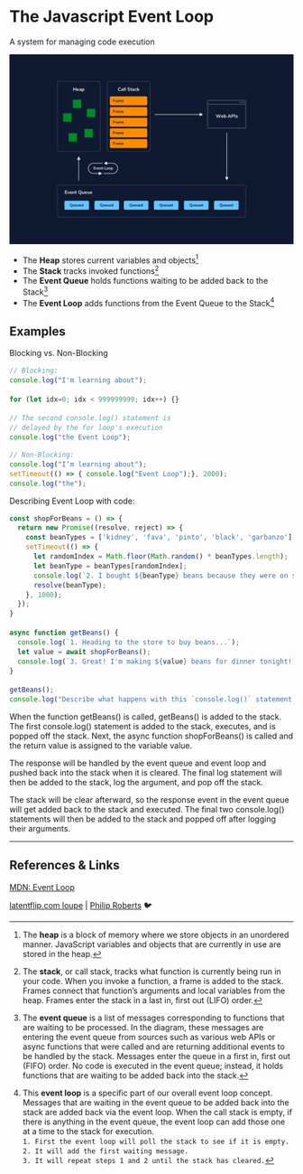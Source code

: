 # The Javascript Event Loop
A system for managing code execution

![JS Engine Diagram](JavaScript-Engine-Diagram.png)

* The **Heap** stores current variables and objects[^heap]
* The **Stack** tracks invoked functions[^stack]
* The **Event Queue** holds functions waiting to be added back to the Stack[^eventQueue]
* The **Event Loop** adds functions from the Event Queue to the Stack[^eventLoop] 


## Examples

Blocking vs. Non-Blocking 

```js
// Blocking:
console.log("I'm learning about");
 
for (let idx=0; idx < 999999999; idx++) {}
 
// The second console.log() statement is
// delayed by the for loop's execution
console.log("the Event Loop");
```


```js
// Non-Blocking:
console.log("I’m learning about");
setTimeout(() => { console.log("Event Loop");}, 2000);
console.log("the");
```

Describing Event Loop with code:
```js
const shopForBeans = () => {
  return new Promise((resolve, reject) => {
    const beanTypes = ['kidney', 'fava', 'pinto', 'black', 'garbanzo'];
    setTimeout(() => {
      let randomIndex = Math.floor(Math.random() * beanTypes.length);
      let beanType = beanTypes[randomIndex];
      console.log(`2. I bought ${beanType} beans because they were on sale.`);
      resolve(beanType);
    }, 1000);
  });
}
 
async function getBeans() {
  console.log(`1. Heading to the store to buy beans...`);
  let value = await shopForBeans();
  console.log(`3. Great! I'm making ${value} beans for dinner tonight!`);
}
 
getBeans();
console.log("Describe what happens with this `console.log()` statement as well.");
```


When the function getBeans() is called, getBeans() is added to the stack. The first console.log() statement is added to the stack, executes, and is popped off the stack. Next, the async function shopForBeans() is called and the return value is assigned to the variable value.

The response will be handled by the event queue and event loop and pushed back into the stack when it is cleared. The final log statement will then be added to the stack, log the argument, and pop off the stack.

The stack will be clear afterward, so the response event in the event queue will get added back to the stack and executed. The final two console.log() statements will then be added to the stack and popped off after logging their arguments.  



---

## References & Links
[MDN: Event Loop](https://developer.mozilla.org/en-US/docs/Web/JavaScript/EventLoop)

[latentflip.com loupe](http://latentflip.com/loupe/ "Loupe is a little visualisation to help you understand how JavaScript's call stack/event loop/callback queue interact with each other.")  | [Philip Roberts](http://twitter.com/philip_roberts) :bird:

[^heap]: The **heap** is a block of memory where we store objects in an unordered manner. JavaScript variables and objects that are currently in use are stored in the heap.

[^stack]: The **stack**, or call stack, tracks what function is currently being run in your code.
When you invoke a function, a frame is added to the stack. Frames connect that function’s arguments and local variables from the heap. Frames enter the stack in a last in, first out (LIFO) order.

[^eventQueue]: The **event queue** is a list of messages corresponding to functions that are waiting to be processed. In the diagram, these messages are entering the event queue from sources such as various web APIs[^API] or async functions that were called and are returning additional events to be handled by the stack. Messages enter the queue in a first in, first out (FIFO) order. No code is executed in the event queue; instead, it holds functions that are waiting to be added back into the stack.

[^eventLoop]: This **event loop** is a specific part of our overall event loop concept. Messages that are waiting in the event queue to be added back into the stack are added back via the event loop. When the call stack is empty, if there is anything in the event queue, the event loop can add those one at a time to the stack for execution.  
`1. First the event loop will poll the stack to see if it is empty.`  
`2. It will add the first waiting message.`  
`3. It will repeat steps 1 and 2 until the stack has cleared.`

[^API]: Application Programming Interface for the Web.  
Examples: YouTube API - Allows you to display videos on a web site. Twitter API - Allows you to display Tweets on a web site. Facebook API - Allows you to display Facebook info on a web site  
